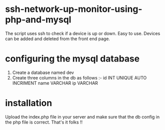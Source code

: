 # ssh-network-up-monitor-using-php-and-mysql
The script uses ssh to check if a device is up or down.
Easy to use.
Devices can be added and deleted from the front end page.

# configuring the mysql database
1. Create a database named dev
2. Create three columns in the db as follows :-
    id INT UNIQUE AUTO INCRIMENT
    name VARCHAR
    ip VARCHAR

# installation
Upload the index.php file in your server and make sure that the db config in the php file is correct. That's it folks !!
